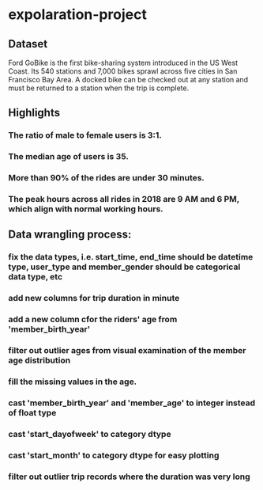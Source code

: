# expolaration-project
## Dataset
 Ford GoBike is the first bike-sharing system introduced in the US West Coast. 
 Its 540 stations and 7,000 bikes sprawl across five cities in San Francisco Bay Area.
 A docked bike can be checked out at any station and must be returned to a station when the trip is complete.
## Highlights
### The ratio of male to female users is 3:1.
### The median age of users is 35.
### More than 90% of the rides are under 30 minutes.
### The peak hours across all rides in 2018 are 9 AM and 6 PM, which align with normal working hours.
## Data wrangling process:
### fix the data types, i.e. start_time, end_time should be datetime type, user_type and member_gender should be categorical data type, etc
### add new columns for trip duration in minute
### add a new column cfor the riders' age from 'member_birth_year'
### filter out outlier ages from visual examination of the member age distribution
### fill the missing values in the age.
### cast 'member_birth_year' and 'member_age' to integer instead of float type
### cast 'start_dayofweek' to category dtype
### cast 'start_month' to category dtype for easy plotting
### filter out outlier trip records where the duration was very long
